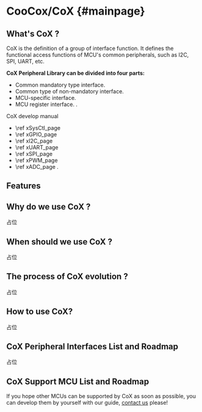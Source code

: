 
CooCox/CoX   {#mainpage}
========
 
What's CoX ?
-----
 CoX is the definition of a group of interface function.
 It defines the functional access functions of MCU's common peripherals, 
 such as I2C, SPI, UART, etc.


 **CoX Peripheral Library can be divided into four parts:**
 - Common mandatory type interface.
 - Common type of non-mandatory interface.
 - MCU-specific interface.
 - MCU register interface.
 .

CoX develop manual 
  - \ref xSysCtl_page
  - \ref xGPIO_page
  - \ref xI2C_page
  - \ref xUART_page
  - \ref xSPI_page
  - \ref xPWM_page
  - \ref xADC_page
  .
 
Features
----------


 <h2>Why do we use CoX ?</h2>
占位
 
 <h2>When should we use CoX ?</h2>
占位

 <h2>The process of CoX evolution ?</h2>
 占位

 <h2> How to use CoX?</h2>
占位

 <h2>CoX Peripheral Interfaces List and Roadmap</h2>
占位

 <h2>CoX Support MCU List and Roadmap</h2>
 If you hope other MCUs can be supported by CoX as soon as possible, 
 you can develop them by yourself with our guide, 
 <a href="mailto:master@coocox.com">contact us</a> please!
